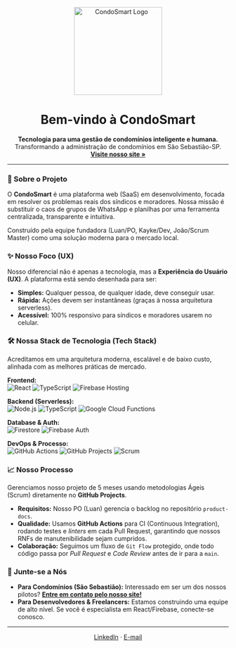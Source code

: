 <p align="center">
  <img src="[URL_DO_SEU_LOGO_AQUI](https://github.com/CondoSmart-IA/.github/blob/main/profile/logo.jpeg)" alt="CondoSmart Logo" width="200"/>
</p>

<h1 align="center">Bem-vindo à CondoSmart</h1>

<p align="center">
  <strong>Tecnologia para uma gestão de condomínios inteligente e humana.</strong>
  <br />
  Transformando a administração de condomínios em São Sebastião-SP.
  <br />
  <a href="https://www.condosmart.com.br"><strong>Visite nosso site »</strong></a>
</p>

---

### 🚀 Sobre o Projeto

O **CondoSmart** é uma plataforma web (SaaS) em desenvolvimento, focada em resolver os problemas reais dos síndicos e moradores. Nossa missão é substituir o caos de grupos de WhatsApp e planilhas por uma ferramenta centralizada, transparente e intuitiva.

Construído pela equipe fundadora (Luan/PO, Kayke/Dev, João/Scrum Master) como uma solução moderna para o mercado local.

### ✨ Nosso Foco (UX)

Nosso diferencial não é apenas a tecnologia, mas a **Experiência do Usuário (UX)**. A plataforma está sendo desenhada para ser:
* **Simples:** Qualquer pessoa, de qualquer idade, deve conseguir usar.
* **Rápida:** Ações devem ser instantâneas (graças à nossa arquitetura serverless).
* **Acessível:** 100% responsivo para síndicos e moradores usarem no celular.

### 🛠️ Nossa Stack de Tecnologia (Tech Stack)

Acreditamos em uma arquitetura moderna, escalável e de baixo custo, alinhada com as melhores práticas de mercado.

<p align="left">
  <strong>Frontend:</strong>
  <br />
  <img src="https://img.shields.io/badge/React-61DAFB?style=for-the-badge&logo=react&logoColor=black" alt="React" />
  <img src="https://img.shields.io/badge/TypeScript-3178C6?style=for-the-badge&logo=typescript&logoColor=white" alt="TypeScript" />
  <img src="https://img.shields.io/badge/Firebase_Hosting-FFCA28?style=for-the-badge&logo=firebase&logoColor=black" alt="Firebase Hosting" />
</p>

<p align="left">
  <strong>Backend (Serverless):</strong>
  <br />
  <img src="https://img.shields.io/badge/Node.js-339933?style=for-the-badge&logo=nodedotjs&logoColor=white" alt="Node.js" />
  <img src="https://img.shields.io/badge/TypeScript-3178C6?style=for-the-badge&logo=typescript&logoColor=white" alt="TypeScript" />
  <img src="https://img.shields.io/badge/Cloud_Functions-FFCA28?style=for-the-badge&logo=googlecloud&logoColor=black" alt="Google Cloud Functions" />
</p>

<p align="left">
  <strong>Database & Auth:</strong>
  <br />
  <img src="https://img.shields.io/badge/Firestore-FFCA28?style=for-the-badge&logo=firebase&logoColor=black" alt="Firestore" />
  <img src="https://img.shields.io/badge/Firebase_Auth-FFCA28?style=for-the-badge&logo=firebase&logoColor=black" alt="Firebase Auth" />
</p>

<p align="left">
  <strong>DevOps & Processo:</strong>
  <br />
  <img src="https://img.shields.io/badge/GitHub_Actions-2088FF?style=for-the-badge&logo=githubactions&logoColor=white" alt="GitHub Actions" />
  <img src="https://img.shields.io/badge/GitHub_Projects-100000?style=for-the-badge&logo=github&logoColor=white" alt="GitHub Projects" />
  <img src="https://img.shields.io/badge/Scrum-0078D4?style=for-the-badge&logo=azuredevops&logoColor=white" alt="Scrum" />
</p>

### 📈 Nosso Processo

Gerenciamos nosso projeto de 5 meses usando metodologias Ágeis (Scrum) diretamente no **GitHub Projects**.
* **Requisitos:** Nosso PO (Luan) gerencia o backlog no repositório `product-docs`.
* **Qualidade:** Usamos **GitHub Actions** para CI (Continuous Integration), rodando testes e *linters* em cada Pull Request, garantindo que nossos RNFs de manutenibilidade sejam cumpridos.
* **Colaboração:** Seguimos um fluxo de `Git Flow` protegido, onde todo código passa por *Pull Request* e *Code Review* antes de ir para a `main`.

### 🤝 Junte-se a Nós

* **Para Condomínios (São Sebastião):** Interessado em ser um dos nossos pilotos? **[Entre em contato pelo nosso site!](https://www.condosmart.com.br)**
* **Para Desenvolvedores & Freelancers:** Estamos construindo uma equipe de alto nível. Se você é especialista em React/Firebase, conecte-se conosco.

---

<p align="center">
  <a href="URL_DO_LINKEDIN_DA_EMPRESA">LinkedIn</a>
  ·
  <a href="mailto:condosmart.oficial@gmail.com ">E-mail</a>
</p>
